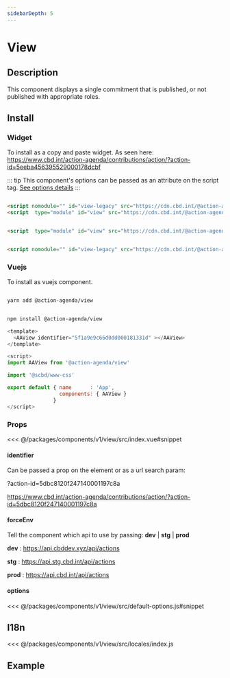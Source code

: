 ```yaml
---
sidebarDepth: 5
---
```

# View

## Description
This component displays a single commitment that is published, or not published with appropriate roles.

## Install

### Widget
To install as a copy and paste widget. As seen here:  <a href="https://www.cbd.int/action-agenda/contributions/action/?action-id=5eeba456395529000178dcbf" rel="noopener noreferrer" target="_blank"> <OutboundLink/> https://www.cbd.int/action-agenda/contributions/action/?action-id=5eeba456395529000178dcbf  </a>

::: tip
This component's options can be passed as an attribute on the script tag. [See options details](/components/view/#options)
:::

<code-group>
<code-block title="MODERN">

```html

<script nomodule="" id="view-legacy" src="https://cdn.cbd.int/@action-agenda/view@~1.0.0/dist/widget/index.umd.min.js"></script>
<script  type="module" id="view" src="https://cdn.cbd.int/@action-agenda/view@~1.0.0/dist/widget/index.min.js"></script> 


```
</code-block>

<code-block title="MODULE">

```html

<script  type="module" id="view" src="https://cdn.cbd.int/@action-agenda/view@~1.0.0/dist/widget/index.min.js"></script> 


```
</code-block>

<code-block title="UMD">

```html

<script nomodule="" id="view-legacy" src="https://cdn.cbd.int/@action-agenda/view@~1.0.0/dist/widget/index.umd.min.js"></script>

```
</code-block>
</code-group>


### Vuejs
To install as vuejs component.

<code-group>
<code-block title="YARN">

```bash

yarn add @action-agenda/view

```
</code-block>

<code-block title="NPM">

```bash

npm install @action-agenda/view

```
</code-block>
</code-group>


```js
<template>
  <AAView identifier="5f1a9e9c66d0dd000181331d" ></AAView>
</template>

<script>
import AAView from '@action-agenda/view'

import '@scbd/www-css'

export default { name      : 'App',
                 components: { AAView } 
               }
</script>

```
### Props

<<< @/packages/components/v1/view/src/index.vue#snippet


#### identifier
Can be passed a prop on the element or as a url search param:

?action-id=5dbc8120f247140001197c8a

<a href="https://www.cbd.int/action-agenda/contributions/action/?action-id=5dbc8120f247140001197c8a" rel="noopener noreferrer" target="_blank"> <OutboundLink/> https://www.cbd.int/action-agenda/contributions/action/?action-id=5dbc8120f247140001197c8a</a>


#### forceEnv
Tell the component which api to use by passing: **dev** | **stg** | **prod**

  **dev** : https://api.cbddev.xyz/api/actions
  
  **stg** : https://api.stg.cbd.int/api/actions
  
  **prod** : https://api.cbd.int/api/actions


#### options

<<< @/packages/components/v1/view/src/default-options.js#snippet

## I18n

<<< @/packages/components/v1/view/src/locales/index.js

## Example

<template>
<div id="example-data" class="position-relative p-5 example" >
    <div class="article-container p-3">
      <article >
        <component identifier="5f1a9e9c66d0dd000181331d" v-if="dynamicComponent" :is="dynamicComponent"></component>
      </article>
    </div>
</div>
</template>

<script>
import '../../../../docs/style.css'

export default {
  methods: {getExamp},
  data() {
    return {
      dynamicComponent: null,
      exampleData: null,
      exampleHeader: null
    }
  },

  mounted () {
    import('./src/index.js').then(module => {
      this.dynamicComponent = module.default
      this.getExamp()
    })
  },
  destroyed(){
    this.exampleHeader.parentNode.removeChild(this.exampleHeader)
    this.exampleData.parentNode.removeChild(this.exampleData)
  }
}

function getExamp(){

  const test = document.getElementsByTagName('main')[0].lastElementChild.id

  if(test === 'example-data') return

    this.exampleHeader = document.getElementById('example')
    this.exampleData   = document.getElementById('example-data')

  this.exampleHeader.parentNode.removeChild(this.exampleHeader)
  this.exampleData.parentNode.removeChild(this.exampleData)

  const main = document.getElementsByTagName('main')[0]

  this.exampleHeader.classList.add('example-header')
  main.appendChild(this.exampleHeader)
  main.appendChild(this.exampleData)
}
</script>
<style scoped>
  .example{
    background-color: rgb(38, 90, 79);
  }
  .example .article-container{
    background-color: white;
  }
  .example-header{
      max-width: 740px;
    margin: 0 auto;
    padding: 2rem 2.5rem;
  }

</style>